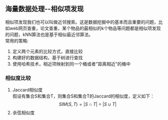 ## 海量数据处理--相似项发现
相似项发现我们也可以叫做近邻搜索。这是数据挖掘中的基本而且重要的问题，比如web网页查重，论文查重，某个物品的最相似的k个物品等问题都是相似项发现的问题，kNN算法也是基于相似最近邻算法。   
常用的策略:     
1. 定义两个元素的比较方式，直接比较 
2. 构建好的数据结构，基于树进行查找
3. 使用哈希技术，相近项映射到同一个桶或者"距离相近"的桶中


### 相似度比较
1. Jaccard相似度    
   假设有集合S和集合T，则集合S和集合T的Jaccard的相似度，定义如下：
   $$SIM(S,T) = |S \cap T| \div |S \cup T|$$
2. 余弦相似度
